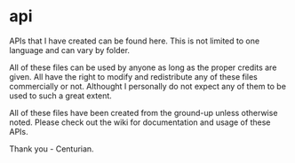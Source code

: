 # api
APIs that I have created can be found here. This is not limited to one language and can vary by folder.

All of these files can be used by anyone as long as the proper credits are given.
All have the right to modify and redistribute any of these files commercially or not. Althought I personally do not expect any of them to be used to such a great extent.

All of these files have been created from the ground-up unless otherwise noted.
Please check out the wiki for documentation and usage of these APIs.

Thank you - Centurian.
